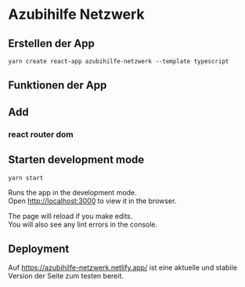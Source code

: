 # Azubihilfe Netzwerk
## Erstellen der App
`yarn create react-app azubihilfe-netzwerk --template typescript`

## Funktionen der App

## Add
### react router dom


## Starten development mode
`yarn start`

Runs the app in the development mode.\
Open [http://localhost:3000](http://localhost:3000) to view it in the browser.

The page will reload if you make edits.\
You will also see any lint errors in the console.

## Deployment
Auf https://azubihilfe-netzwerk.netlify.app/ ist eine aktuelle und stabile Version der Seite zum testen bereit.
